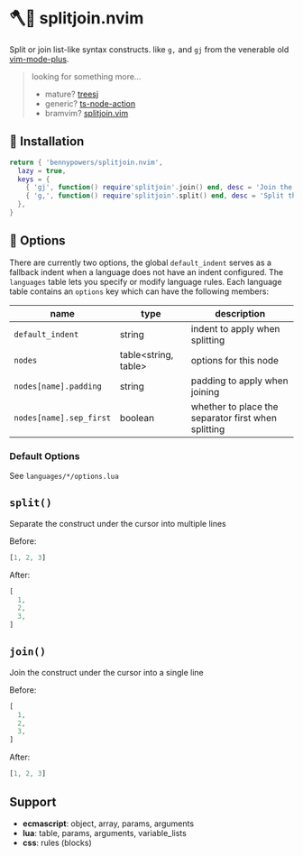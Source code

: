 # 🪓🧷 splitjoin.nvim

Split or join list-like syntax constructs. like `g,` and `gj` from the venerable 
old [vim-mode-plus][vmp].

> looking for something more...
>  - mature? [treesj][treesj]  
>  - generic? [ts-node-action][tna]  
>  - bramvim? [splitjoin.vim][sjv]  

## 🚚 Installation

```lua
return { 'bennypowers/splitjoin.nvim',
  lazy = true,
  keys = {
    { 'gj', function() require'splitjoin'.join() end, desc = 'Join the object under cursor' },
    { 'g,', function() require'splitjoin'.split() end, desc = 'Split the object under cursor' },
  },
}
```

## 🎁 Options

There are currently two options, the global `default_indent` serves as a 
fallback indent when a language does not have an indent configured. The 
`languages` table lets you specify or modify language rules. Each language table 
contains an `options` key which can have the following members:

| name                    | type                  | description                                         |
| ----                    | ----                  | -----------                                         |
| `default_indent`        | string                | indent to apply when splitting                      |
| `nodes`                 | table<string, table>  | options for this node                               |
| `nodes[name].padding`   | string                | padding to apply when joining                       |
| `nodes[name].sep_first` | boolean               | whether to place the separator first when splitting |

### Default Options

See `languages/*/options.lua`

## `split()`

Separate the construct under the cursor into multiple lines

Before:
```javascript
[1, 2, 3]
```
After:
```javascript
[
  1,
  2,
  3,
]
```

## `join()`

Join the construct under the cursor into a single line

Before:
```javascript
[
  1,
  2,
  3,
]
```
After:
```javascript
[1, 2, 3]
```

## Support

- **ecmascript**: object, array, params, arguments
- **lua**: table, params, arguments, variable_lists
- **css**: rules (blocks)

[vmp]: https://github.com/t9md/atom-vim-mode-plus
[sjv]: https://github.com/AndrewRadev/splitjoin.vim
[treesj]: https://github.com/Wansmer/treesj
[tna]: https://github.com/CKolkey/ts-node-action/


